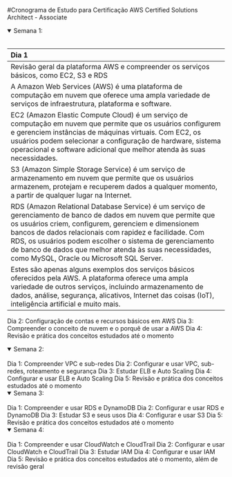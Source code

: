 #Cronograma de Estudo para Certificação AWS Certified Solutions Architect - Associate



<details open>
<summary>Semana 1:</summary>
<br>

|Dia 1|
|:-----|
|Revisão geral da plataforma AWS e compreender os serviços básicos, como EC2, S3 e RDS|
|A Amazon Web Services (AWS) é uma plataforma de computação em nuvem que oferece uma ampla variedade de serviços de infraestrutura, plataforma e software.|
|EC2 (Amazon Elastic Compute Cloud) é um serviço de computação em nuvem que permite que os usuários configurem e gerenciem instâncias de máquinas virtuais. Com EC2, os usuários podem selecionar a configuração de hardware, sistema operacional e software adicional que melhor atenda às suas necessidades.|
|S3 (Amazon Simple Storage Service) é um serviço de armazenamento em nuvem que permite que os usuários armazenem, protejam e recuperem dados a qualquer momento, a partir de qualquer lugar na Internet.|
|RDS (Amazon Relational Database Service) é um serviço de gerenciamento de banco de dados em nuvem que permite que os usuários criem, configurem, gerenciem e dimensionem bancos de dados relacionais com rapidez e facilidade. Com RDS, os usuários podem escolher o sistema de gerenciamento de banco de dados que melhor atenda às suas necessidades, como MySQL, Oracle ou Microsoft SQL Server.|
|Estes são apenas alguns exemplos dos serviços básicos oferecidos pela AWS. A plataforma oferece uma ampla variedade de outros serviços, incluindo armazenamento de dados, análise, segurança, alicativos, Internet das coisas (IoT), inteligência artificial e muito mais.|

Dia 2:
Configuração de contas e recursos básicos em AWS
Dia 3:
Compreender o conceito de nuvem e o porquê de usar a AWS
Dia 4:
Revisão e prática dos conceitos estudados até o momento
</details>

<details open>
<summary>Semana 2:</summary>
<br>
Dia 1:
Compreender VPC e sub-redes
Dia 2:
Configurar e usar VPC, sub-redes, roteamento e segurança
Dia 3:
Estudar ELB e Auto Scaling
Dia 4:
Configurar e usar ELB e Auto Scaling
Dia 5:
Revisão e prática dos conceitos estudados até o momento
</details>

<details open>
<summary>Semana 3:</summary>
<br>
Dia 1:
Compreender e usar RDS e DynamoDB
Dia 2:
Configurar e usar RDS e DynamoDB
Dia 3:
Estudar S3 e seus usos
Dia 4:
Configurar e usar S3
Dia 5:
Revisão e prática dos conceitos estudados até o momento
</details>

<details open>
<summary>Semana 4:</summary>
<br>
Dia 1:
Compreender e usar CloudWatch e CloudTrail
Dia 2:
Configurar e usar CloudWatch e CloudTrail
Dia 3:
Estudar IAM
Dia 4:
Configurar e usar IAM
Dia 5:
Revisão e prática dos conceitos estudados até o momento, além de revisão geral
